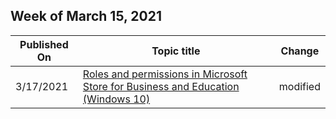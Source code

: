 <!-- This file is generated automatically each week. Changes made to this file will be overwritten.-->



## Week of March 15, 2021


| Published On |Topic title | Change |
|------|------------|--------|
| 3/17/2021 | [Roles and permissions in Microsoft Store for Business and Education (Windows 10)](../roles-and-permissions-microsoft-store-for-business.md) | modified |